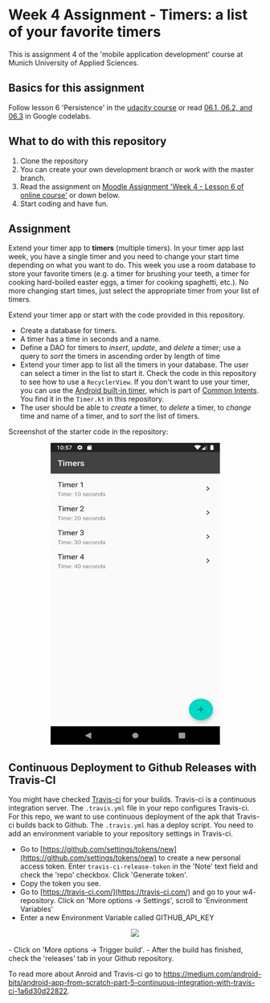 # Week 4 Assignment - Timers: a list of your favorite timers

This is assignment 4 of the 'mobile application development' course at Munich University of Applied Sciences.

## Basics for this assignment
Follow lesson 6 'Persistence' in the [udacity course](https://www.udacity.com/course/developing-android-apps-with-kotlin--ud9012)
or read [06.1, 06.2, and 06.3](https://codelabs.developers.google.com/android-kotlin-fundamentals/) in Google codelabs.

## What to do with this repository

1. Clone the repository
2. You can create your own development branch or work with the master branch. 
3. Read the assignment on [Moodle Assignment 'Week 4 - Lesson 6 of online course'](https://moodle.hm.edu/mod/assign/view.php?id=426274) or down below.
4. Start coding and have fun.

## Assignment

Extend your timer app to **timers** (multiple timers). In your timer app last week, you have a single timer and you need to change your start time depending on what you want to do.
This week you use a room database to store your favorite timers (e.g. a timer for brushing your teeth, a timer for cooking hard-boiled easter eggs, a timer for cooking spaghetti, etc.). No more changing start times, just select the appropriate timer from your list of timers. 

Extend your timer app or start with the code provided in this repository.

- Create a database for timers.
- A timer has a time in seconds and a name.
- Define a DAO for timers to *insert*, *update*, and *delete* a timer; use a query to *sort* the timers in ascending order by length of time
- Extend your timer app to list all the timers in your database. The user can select a timer in the list to start it. Check the code in this repository to see how to use a ```RecyclerView```. If you don't want to use your timer, you can use the [Android built-in timer](https://developer.android.com/guide/components/intents-common#CreateTimer), which is part of [Common Intents](https://developer.android.com/guide/components/intents-common). You find it in the ```Timer.kt``` in this repository. 
- The user should be able to *create* a timer, to *delete* a timer, to *change* time and name of a timer, and to *sort* the list of timers.

 Screenshot of the starter code in the repository:
<p align="center">
  <img width="337" height="600" src="https://github.com/gsocher/w4/blob/master/doc/timers_example.png">
</p>

## Continuous Deployment to Github Releases with Travis-CI

You might have checked [Travis-ci](https://travis-ci.com/) for your builds. Travis-ci is a continuous integration server. The ```.travis.yml``` file in your repo configures Travis-ci. For this repo, we want to use continuous deployment of the apk that Travis-ci builds back to Github. The ```.travis.yml``` has a deploy script. You need to add an environment variable to your repository settings in Travis-ci.
- Go to [https://github.com/settings/tokens/new](https://github.com/settings/tokens/new) to create a new personal access token. Enter ```travis-ci-release-token``` in the 'Note' text field and check the 'repo' checkbox. Click 'Generate token'.
- Copy the token you see.
- Go to [https://travis-ci.com/](https://travis-ci.com/) and go to your w4- repository. Click on 'More options -> Settings', scroll to 'Environment Variables'
- Enter a new Environment Variable called GITHUB_API_KEY
<p align="center">
  <img  src="https://miro.medium.com/max/1400/1*YKZ0pQW7EYZQV70qq5WMZw.png">
</p>
- Click on 'More options -> Trigger build'. 
- After the build has finished, check the 'releases' tab in your Github repository. 

To read more about Anroid and Travis-ci go to https://medium.com/android-bits/android-app-from-scratch-part-5-continuous-integration-with-travis-ci-1a6d30d22822.
